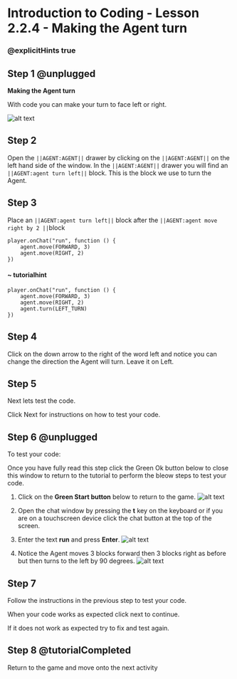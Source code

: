 # Introduction to Coding - Lesson 2.2.4 - Making the Agent turn

### @explicitHints true

## Step 1 @unplugged
**Making the Agent turn**

With code you can make your turn to face left or right.


![alt text](https://intro.codingcredentials.com/Lesson3/3.2.4/images/1.gif?raw=true "Turn")

## Step 2
Open the ``||AGENT:AGENT||`` drawer by clicking on the ``||AGENT:AGENT||`` on the left hand side of the window. In the ``||AGENT:AGENT||`` drawer you will find an ``||AGENT:agent turn left||`` block. This is the block we use to turn the Agent.

## Step 3
Place an ``||AGENT:agent turn left||`` block after the ``||AGENT:agent move right by 2 ||``block

```template
player.onChat("run", function () {
    agent.move(FORWARD, 3)
	agent.move(RIGHT, 2)
})
```
#### ~ tutorialhint
```blocks
player.onChat("run", function () {
    agent.move(FORWARD, 3)
	agent.move(RIGHT, 2)
	agent.turn(LEFT_TURN)
})
```

## Step 4
Click on the down arrow to the right of the word left and notice you can change the direction the Agent will turn. Leave it on Left.

## Step 5
Next lets test the code.

Click Next for instructions on how to test your code.

## Step 6 @unplugged
To test your code:

Once you have fully read this step click the Green Ok button below to close this window to return to the tutorial to perform the bleow steps to test your code.

1. Click on the **Green Start button** below to return to the game.
![alt text](https://intro.codingcredentials.com/Lesson3/3.1.1/images/4.jpg?raw=true "Start")


2. Open the chat window by pressing the **t** key on the keyboard or if you are on a touchscreen device click the chat button at the top of the screen.


3. Enter the text **run** and press **Enter**.
![alt text](https://intro.codingcredentials.com/Lesson3/3.2.4/images/1.jpg?raw=true "Run")


4. Notice the Agent moves 3 blocks forward then 3 blocks right as before but then turns to the left by 90 degrees.
![alt text](https://intro.codingcredentials.com/Lesson3/3.2.4/images/2.jpg?raw=true "Run")

## Step 7
Follow the instructions in the previous step to test your code.

When your code works as expected click next to continue.

If it does not work as expected try to fix and test again.

## Step 8 @tutorialCompleted
Return to the game and move onto the next activity